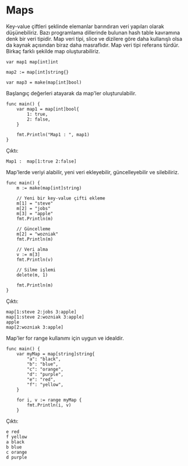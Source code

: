 # Maps

Key-value çiftleri şeklinde elemanlar barındıran veri yapıları olarak düşünebiliriz. 
Bazı programlama dillerinde bulunan hash table kavramına denk bir veri tipidir.
Map veri tipi, slice ve dizilere göre daha kullanışlı olsa da kaynak açısından biraz daha masraflıdır.
Map veri tipi referans türdür. Birkaç farklı şekilde map oluşturabiliriz.


`var map1 map[int]int`

`map2 := map[int]string{}`

`var map3 = make(map[int]bool)`

Başlangıç değerleri atayarak da map'ler oluşturulabilir.

```
func main() {
	var map1 = map[int]bool{
		1: true,
		2: false,
	}

	fmt.Println("Map1 : ", map1)
}
```

Çıktı:
```
Map1 :  map[1:true 2:false]
```

Map'lerde veriyi alabilir, yeni veri ekleyebilir, güncelleyebilir ve silebiliriz.

```
func main() {
	m := make(map[int]string)

	// Yeni bir key-value çifti ekleme
	m[1] = "steve"
	m[2] = "jobs"
	m[3] = "apple"
	fmt.Println(m)

	// Güncelleme
	m[2] = "wozniak"
	fmt.Println(m)

	// Veri alma
	v := m[3]
	fmt.Println(v)

	// Silme işlemi
	delete(m, 1)

	fmt.Println(m)
}
```

Çıktı:
```
map[1:steve 2:jobs 3:apple]
map[1:steve 2:wozniak 3:apple]
apple                         
map[2:wozniak 3:apple] 
```

Map'ler for range kullanımı için uygun ve idealdir.

```
func main() {
	var myMap = map[string]string{
		"a": "black",
		"b": "blue",
		"c": "orange",
		"d": "purple",
		"e": "red",
		"f": "yellow",
	}

	for i, v := range myMap {
		fmt.Println(i, v)
	}
```

Çıktı:
```
e red
f yellow
a black 
b blue  
c orange
d purple
```